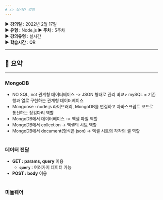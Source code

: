 ```yaml
---
# 👉 실시간 강의
---
```


▶ **강의일** : 2022년 2월 17일  
▶ **유형** : Node.js 
▶ **주차** : 5주차  
▶ **강의유형** : 실시간  
▶ **학습시간** : QR     

---
## 📖 요약
---

### MongoDB
- NO SQL, not 관계형 데이터베이스 -> JSON 형태로 관리
    비교> mySQL = 기존 행과 열로 구현하는 관계형 데이터베이스
- Mongoose : node.js 라이브러리, MongoDB를 연결하고 자바스크립트 코드로 통신하는 징검다리 역할 
- MongoDB에서 데이터베이스 -> 엑셀 파일 역할 
- MongoDB에서 collection -> 엑셀의 시트 역할 
- MongoDB에서 document(형식은 json) -> 엑셀 시트의 각각의 셀 역할</br></br>
### 데이터 전달
- **GET : params, query** 이용
    - **`query`** : 여러가지 데이터 가능
- **POST : body** 이용</br></br>
### 미들웨어